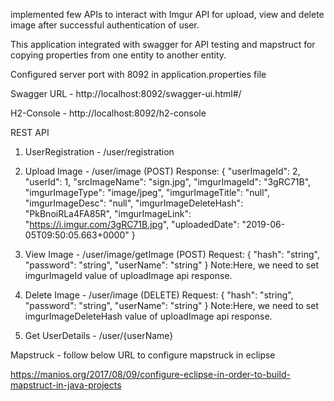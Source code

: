 implemented few APIs to interact with Imgur API for upload, view and delete image after successful authentication of user.

This application integrated with swagger for API testing and mapstruct for copying properties from one entity to another entity.

Configured server port with 8092 in application.properties file

Swagger URL - http://localhost:8092/swagger-ui.html#/

H2-Console - http://localhost:8092/h2-console

REST API

1. UserRegistration - /user/registration

2. Upload Image - /user/image (POST)
      Response:
        {
          "userImageId": 2,
          "userId": 1,
          "srcImageName": "sign.jpg",
          "imgurImageId": "3gRC71B",
          "imgurImageType": "image/jpeg",
          "imgurImageTitle": "null",
          "imgurImageDesc": "null",
          "imgurImageDeleteHash": "PkBnoiRLa4FA85R",
          "imgurImageLink": "https://i.imgur.com/3gRC71B.jpg",
          "uploadedDate": "2019-06-05T09:50:05.663+0000"
        }
3. View Image - /user/image/getImage (POST)
  Request:
      {
        "hash": "string",
        "password": "string",
        "userName": "string"
      }
  Note:Here, we need to set imgurImageId value of uploadImage api response.
4. Delete Image - /user/image (DELETE)
      Request:
      {
        "hash": "string",
        "password": "string",
        "userName": "string"
      }
      Note:Here, we need to set imgurImageDeleteHash value of uploadImage api response.
5. Get UserDetails - /user/{userName} 

Mapstruck - follow below URL to configure mapstruck in eclipse

https://manios.org/2017/08/09/configure-eclipse-in-order-to-build-mapstruct-in-java-projects
